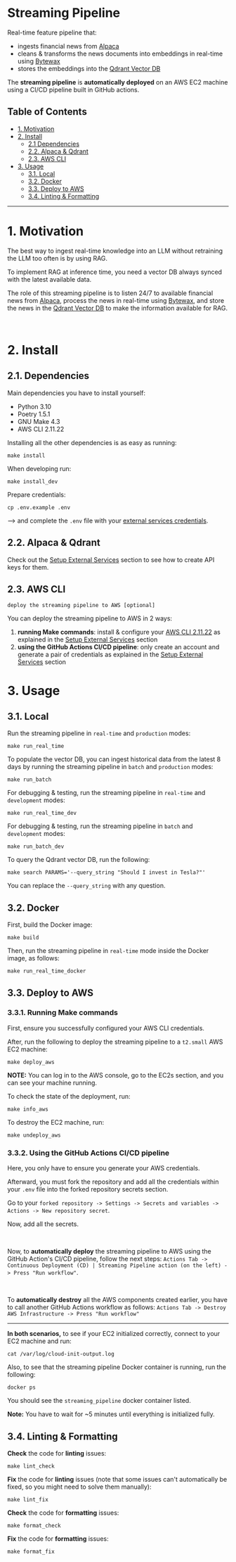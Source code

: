 # Streaming Pipeline

Real-time feature pipeline that:
- ingests financial news from [Alpaca](https://alpaca.markets/docs/api-references/market-data-api/news-data/)
- cleans & transforms the news documents into embeddings in real-time using [Bytewax](https://github.com/bytewax/bytewax?utm_source=thepauls&utm_medium=partner&utm_content=github)
- stores the embeddings into the [Qdrant Vector DB](https://qdrant.tech/?utm_source=thepauls&utm_medium=partner&utm_content=github)

The **streaming pipeline** is **automatically deployed** on an AWS EC2 machine using a CI/CD pipeline built in GitHub actions.


## Table of Contents

- [1. Motivation](#1-motivation)
- [2. Install](#2-install)
    - [2.1 Dependencies](#21-dependencies)
    - [2.2. Alpaca & Qdrant](#22-alpaca--qdrant)
    - [2.3. AWS CLI](#23-aws-cli)
- [3. Usage](#3-usage)
    - [3.1. Local](#31-local)
    - [3.2. Docker](#32-docker)
    - [3.3. Deploy to AWS](#33-deploy-to-aws)
    - [3.4. Linting & Formatting](#34-linting--formatting)

---


# 1. Motivation

The best way to ingest real-time knowledge into an LLM without retraining the LLM too often is by using RAG.

To implement RAG at inference time, you need a vector DB always synced with the latest available data.

The role of this streaming pipeline is to listen 24/7 to available financial news from [Alpaca](https://alpaca.markets/docs/api-references/market-data-api/news-data/), process the news in real-time using [Bytewax](https://github.com/bytewax/bytewax?utm_source=thepauls&utm_medium=partner&utm_content=github), and store the news in the [Qdrant Vector DB](https://qdrant.tech/?utm_source=thepauls&utm_medium=partner&utm_content=github) to make the information available for RAG.

<br/>



# 2. Install

## 2.1. Dependencies

Main dependencies you have to install yourself:
* Python 3.10
* Poetry 1.5.1
* GNU Make 4.3
* AWS CLI 2.11.22

Installing all the other dependencies is as easy as running:
```shell
make install
```

When developing run:
```shell
make install_dev
```

Prepare credentials:
```shell
cp .env.example .env
```
--> and complete the `.env` file with your [external services credentials](https://github.com/iusztinpaul/hands-on-llms/tree/main#2-setup-external-services).


## 2.2. Alpaca & Qdrant

Check out the [Setup External Services](https://github.com/iusztinpaul/hands-on-llms/tree/main#2-setup-external-services) section to see how to create API keys for them.


## 2.3. AWS CLI
`deploy the streaming pipeline to AWS [optional]` 

You can deploy the streaming pipeline to AWS in 2 ways:
1. **running Make commands**: install & configure your [AWS CLI 2.11.22](https://docs.aws.amazon.com/cli/latest/userguide/getting-started-install.html) as explained in the [Setup External Services](https://github.com/iusztinpaul/hands-on-llms/tree/main#2-setup-external-services) section
2. **using the GitHub Actions CI/CD pipeline**: only create an account and generate a pair of credentials as explained in the [Setup External Services](https://github.com/iusztinpaul/hands-on-llms/tree/main#2-setup-external-services) section


# 3. Usage

## 3.1. Local

Run the streaming pipeline in `real-time` and `production` modes:
```shell
make run_real_time
```

To populate the vector DB, you can ingest historical data from the latest 8 days by running the streaming pipeline in `batch` and `production` modes:
```shell
make run_batch
```

For debugging & testing, run the streaming pipeline in `real-time` and `development` modes:
```shell
make run_real_time_dev
```

For debugging & testing, run the streaming pipeline in `batch` and `development` modes:
```shell
make run_batch_dev
```

To query the Qdrant vector DB, run the following:
```shell
make search PARAMS='--query_string "Should I invest in Tesla?"'
```
You can replace the `--query_string` with any question.

## 3.2. Docker

First, build the Docker image:
```shell
make build
```

Then, run the streaming pipeline in `real-time` mode inside the Docker image, as follows:
```shell
make run_real_time_docker
```


## 3.3. Deploy to AWS

### 3.3.1. Running Make commands

First, ensure you successfully configured your AWS CLI credentials.

After, run the following to deploy the streaming pipeline to a `t2.small` AWS EC2 machine: 
```shell
make deploy_aws
```

**NOTE:** You can log in to the AWS console, go to the EC2s section, and you can see your machine running.

To check the state of the deployment, run:
```shell
make info_aws
```

To destroy the EC2 machine, run:
```shell
make undeploy_aws
```

### 3.3.2. Using the GitHub Actions CI/CD pipeline

Here, you only have to ensure you generate your AWS credentials.

Afterward, you must fork the repository and add all the credentials within your `.env` file into the forked repository secrets section. 

Go to your `forked repository -> Settings -> Secrets and variables -> Actions -> New repository secret`.

Now, add all the secrets.

<br/>

Now, to **automatically deploy** the streaming pipeline to AWS using the GitHub Action's CI/CD pipeline, follow the next steps: `Actions Tab -> Continuous Deployment (CD) | Streaming Pipeline action (on the left) -> Press "Run workflow"`.


<br/>

To **automatically destroy** all the AWS components created earlier, you have to call another GitHub Actions workflow as follows: `Actions Tab -> Destroy AWS Infrastructure -> Press "Run workflow"`

----

**In both scenarios,** to see if your EC2 initialized correctly, connect to your EC2 machine and run:
```
cat /var/log/cloud-init-output.log
```
Also, to see that the streaming pipeline Docker container is running, run the following:
```
docker ps
```
You should see the `streaming_pipeline` docker container listed.

**Note:** You have to wait for ~5 minutes until everything is initialized fully.

## 3.4. Linting & Formatting

**Check** the code for **linting** issues:
```shell
make lint_check
```

**Fix** the code for **linting** issues (note that some issues can't automatically be fixed, so you might need to solve them manually):
```shell
make lint_fix
```

**Check** the code for **formatting** issues:
```shell
make format_check
```

**Fix** the code for **formatting** issues:
```shell
make format_fix
```
